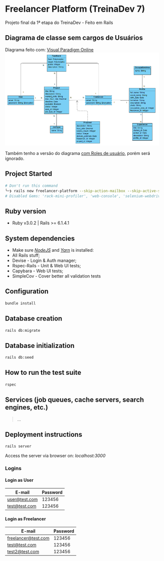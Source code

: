 # Freelancer Platform (TreinaDev 7)

Projeto final da 1ª etapa do TreinaDev - Feito em Rails

## Diagrama de classe sem cargos de Usuários

Diagrama feito com: [Visual Paradigm Online](https://online.visual-paradigm.com/)
![](public/readme/class-diagram-without-roles.png)

Também tenho a versão do diagrama [com Roles de usuário](public/readme/class-diagram-with-roles.png), porém será ignorado.

## Project Started

```sh
# Don't run this command
╰─❯ rails new freelancer-platform --skip-action-mailbox --skip-active-storage --skip-action-cable
# Disabled Gems: 'rack-mini-profiler', 'web-console', 'selenium-webdriver' and 'webdriver'
```

## Ruby version

- Ruby v3.0.2 | Rails >= 6.1.4.1

## System dependencies

- Make sure [_NodeJS_](https://nodejs.org/en/) and [_Yarn_](https://classic.yarnpkg.com/lang/en/docs/install) is installed:
- All Rails stuff;
- Devise - Login & Auth manager;
- Rspec-Rails - Unit & Web UI tests;
- Capybara - Web UI tests;
- SimpleCov - Cover better all validation tests

## Configuration

```sh
bundle install
```

## Database creation

```sh
rails db:migrate
```

## Database initialization

```sh
rails db:seed
```

## How to run the test suite

```sh
rspec
```

## Services (job queues, cache servers, search engines, etc.)

> ...

## Deployment instructions

```sh
rails server
```

Access the server via browser on: _localhost:3000_

### Logins

#### Login as User

| E-mail        | Password |
| ------------- | -------- |
| user@test.com | 123456   |
| test@test.com | 123456   |

#### Login as Freelancer

| E-mail              | Password |
| ------------------- | -------- |
| freelancer@test.com | 123456   |
| test@test.com       | 123456   |
| test2@test.com      | 123456   |
